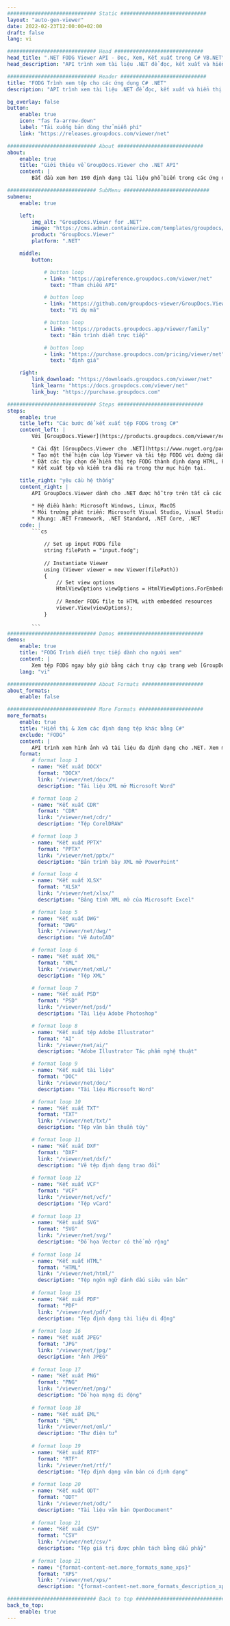 ```yaml
---
############################# Static ############################
layout: "auto-gen-viewer"
date: 2022-02-23T12:00:00+02:00
draft: false
lang: vi

############################# Head #############################
head_title: ".NET FODG Viewer API - Đọc, Xem, Kết xuất trong C# VB.NET"
head_description: "API trình xem tài liệu .NET để đọc, kết xuất và hiển thị FODG trong bất kỳ loại ứng dụng C#, ASP.NET, VB.NET & .NET Core nào."

############################# Header ############################
title: "FODG Trình xem tệp cho các ứng dụng C# .NET" 
description: "API trình xem tài liệu .NET để đọc, kết xuất và hiển thị tệp FODG trong bất kỳ loại ứng dụng C#, ASP.NET, VB.NET & .NET Core nào. Xem các tệp được hiển thị với định dạng & bố cục thực trong HTML5, PDF hoặc dưới dạng hình ảnh bằng cách sử dụng một vài dòng mã." 

bg_overlay: false
button:
    enable: true
    icon: "fas fa-arrow-down"
    label: "Tải xuống bản dùng thử miễn phí"
    link: "https://releases.groupdocs.com/viewer/net"

############################# About ############################
about:
    enable: true
    title: "Giới thiệu về GroupDocs.Viewer cho .NET API" 
    content: |
        Bắt đầu xem hơn 190 định dạng tài liệu phổ biến trong các ứng dụng .NET của bạn bằng GroupDocs.Viewer cho API .NET bằng cách thêm một vài dòng mã. Các nhà phát triển có thể dễ dàng hiển thị PDF, Xử lý văn bản, Bảng tính Excel, Bản trình bày, Visio, Project, Outlook và nhiều định dạng tài liệu phổ biến khác ở chế độ HTML5, hình ảnh hoặc PDF. Kết xuất tài liệu nhanh, giống với tệp nguồn ban đầu và không yêu cầu cài đặt phần mềm bổ sung hoặc bất kỳ thư viện bên ngoài nào khác.

############################# SubMenu ############################
submenu:
    enable: true

    left:
        img_alt: "GroupDocs.Viewer for .NET"
        image: "https://cms.admin.containerize.com/templates/groupdocs/images/product-logos/90x90-noborder/groupdocs-viewer-net.png"
        product: "GroupDocs.Viewer"
        platform: ".NET"

    middle:
        button:

            # button loop
            - link: "https://apireference.groupdocs.com/viewer/net"
              text: "Tham chiếu API"

            # button loop
            - link: "https://github.com/groupdocs-viewer/GroupDocs.Viewer-for-.NET"
              text: "Ví dụ mã"

            # button loop
            - link: "https://products.groupdocs.app/viewer/family"
              text: "Bản trình diễn trực tiếp"

            # button loop
            - link: "https://purchase.groupdocs.com/pricing/viewer/net"
              text: "định giá"

    right:
        link_download: "https://downloads.groupdocs.com/viewer/net"
        link_learn: "https://docs.groupdocs.com/viewer/net"
        link_buy: "https://purchase.groupdocs.com"

############################# Steps ############################
steps:
    enable: true
    title_left: "Các bước để kết xuất tệp FODG trong C#" 
    content_left: |
        Với [GroupDocs.Viewer](https://products.groupdocs.com/viewer/net/), bạn có thể kết xuất FODG thành HTML, JPEG, PNG hoặc PDF trong một vài bước.

        * Cài đặt [GroupDocs.Viewer cho .NET](https://www.nuget.org/packages/groupdocs.viewer) bằng trình quản lý gói yêu thích của bạn. 
        * Tạo một thể hiện của lớp Viewer và tải tệp FODG với đường dẫn đầy đủ. 
        * Đặt các tùy chọn để hiển thị tệp FODG thành định dạng HTML, PNG, JPEG hoặc PDF. 
        * Kết xuất tệp và kiểm tra đầu ra trong thư mục hiện tại. 
        
    title_right: "yêu cầu hệ thống" 
    content_right: |
        API GroupDocs.Viewer dành cho .NET được hỗ trợ trên tất cả các nền tảng và hệ điều hành chính. Trước khi thực thi mã bên dưới, vui lòng đảm bảo rằng bạn đã cài đặt các điều kiện tiên quyết sau trên hệ thống của mình.

        * Hệ điều hành: Microsoft Windows, Linux, MacOS 
        * Môi trường phát triển: Microsoft Visual Studio, Visual Studio Code, .NET CLI 
        * Khung: .NET Framework, .NET Standard, .NET Core, .NET 
    code: |
        ```cs
                        
            // Set up input FODG file
            string filePath = "input.fodg";
        
            // Instantiate Viewer
            using (Viewer viewer = new Viewer(filePath))
            {
            	// Set view options 
            	HtmlViewOptions viewOptions = HtmlViewOptions.ForEmbeddedResources();
                    
            	// Render FODG file to HTML with embedded resources
            	viewer.View(viewOptions);
            }
             
        ```
############################# Demos ############################
demos:
    enable: true
    title: "FODG Trình diễn trực tiếp dành cho người xem"
    content: |
        Xem tệp FODG ngay bây giờ bằng cách truy cập trang web [GroupDocs.Viewer Online Apps](https://products.groupdocs.app/viewer/fodg).
    lang: "vi"

############################# About Formats ####################
about_formats:
    enable: false

############################# More Formats #####################
more_formats:
    enable: true
    title: "Hiển thị & Xem các định dạng tệp khác bằng C#"
    exclude: "FODG"
    content: |
        API trình xem hình ảnh và tài liệu đa định dạng cho .NET. Xem một số định dạng tệp phổ biến dưới đây mà không cần bất kỳ người xem bên ngoài nào.
    format: 
        # format loop 1
        - name: "Kết xuất DOCX"
          format: "DOCX"
          link: "/viewer/net/docx/"
          description: "Tài liệu XML mở Microsoft Word" 

        # format loop 2
        - name: "Kết xuất CDR" 
          format: "CDR"
          link: "/viewer/net/cdr/"
          description: "Tệp CorelDRAW" 

        # format loop 3
        - name: "Kết xuất PPTX"
          format: "PPTX"
          link: "/viewer/net/pptx/"
          description: "Bản trình bày XML mở PowerPoint" 

        # format loop 4
        - name: "Kết xuất XLSX"
          format: "XLSX"
          link: "/viewer/net/xlsx/"
          description: "Bảng tính XML mở của Microsoft Excel" 

        # format loop 5
        - name: "Kết xuất DWG"
          format: "DWG"
          link: "/viewer/net/dwg/"
          description: "Vẽ AutoCAD"

        # format loop 6
        - name: "Kết xuất XML"
          format: "XML"
          link: "/viewer/net/xml/"
          description: "Tệp XML"

        # format loop 7
        - name: "Kết xuất PSD"
          format: "PSD"
          link: "/viewer/net/psd/"
          description: "Tài liệu Adobe Photoshop"

        # format loop 8
        - name: "Kết xuất tệp Adobe Illustrator"
          format: "AI"
          link: "/viewer/net/ai/"
          description: "Adobe Illustrator Tác phẩm nghệ thuật"

        # format loop 9
        - name: "Kết xuất tài liệu"
          format: "DOC"
          link: "/viewer/net/doc/"
          description: "Tài liệu Microsoft Word" 

        # format loop 10
        - name: "Kết xuất TXT" 
          format: "TXT"
          link: "/viewer/net/txt/"
          description: "Tệp văn bản thuần túy" 

        # format loop 11
        - name: "Kết xuất DXF" 
          format: "DXF"
          link: "/viewer/net/dxf/"
          description: "Vẽ tệp định dạng trao đổi"  
          
        # format loop 12
        - name: "Kết xuất VCF"
          format: "VCF"
          link: "/viewer/net/vcf/"
          description: "Tệp vCard"  
              
        # format loop 13
        - name: "Kết xuất SVG"
          format: "SVG"
          link: "/viewer/net/svg/"
          description: "Đồ họa Vector có thể mở rộng" 
          
        # format loop 14
        - name: "Kết xuất HTML"
          format: "HTML"
          link: "/viewer/net/html/"
          description: "Tệp ngôn ngữ đánh dấu siêu văn bản" 
          
        # format loop 15
        - name: "Kết xuất PDF"
          format: "PDF"
          link: "/viewer/net/pdf/"
          description: "Tệp định dạng tài liệu di động"
          
        # format loop 16
        - name: "Kết xuất JPEG"
          format: "JPG"
          link: "/viewer/net/jpg/"
          description: "Ảnh JPEG"
          
        # format loop 17
        - name: "Kết xuất PNG"
          format: "PNG"
          link: "/viewer/net/png/"
          description: "Đồ họa mạng di động" 
          
        # format loop 18
        - name: "Kết xuất EML"
          format: "EML"
          link: "/viewer/net/eml/"
          description: "Thư điện tử" 
          
        # format loop 19
        - name: "Kết xuất RTF"
          format: "RTF"
          link: "/viewer/net/rtf/"
          description: "Tệp định dạng văn bản có định dạng" 
          
        # format loop 20
        - name: "Kết xuất ODT"
          format: "ODT"
          link: "/viewer/net/odt/"
          description: "Tài liệu văn bản OpenDocument" 
          
        # format loop 21
        - name: "Kết xuất CSV"
          format: "CSV"
          link: "/viewer/net/csv/"
          description: "Tệp giá trị được phân tách bằng dấu phẩy" 
          
        # format loop 21
        - name: "{format-content-net.more_formats_name_xps}"
          format: "XPS"
          link: "/viewer/net/xps/"
          description: "{format-content-net.more_formats_description_xps}" 

############################# Back to top ###############################
back_to_top:
    enable: true
---
```

